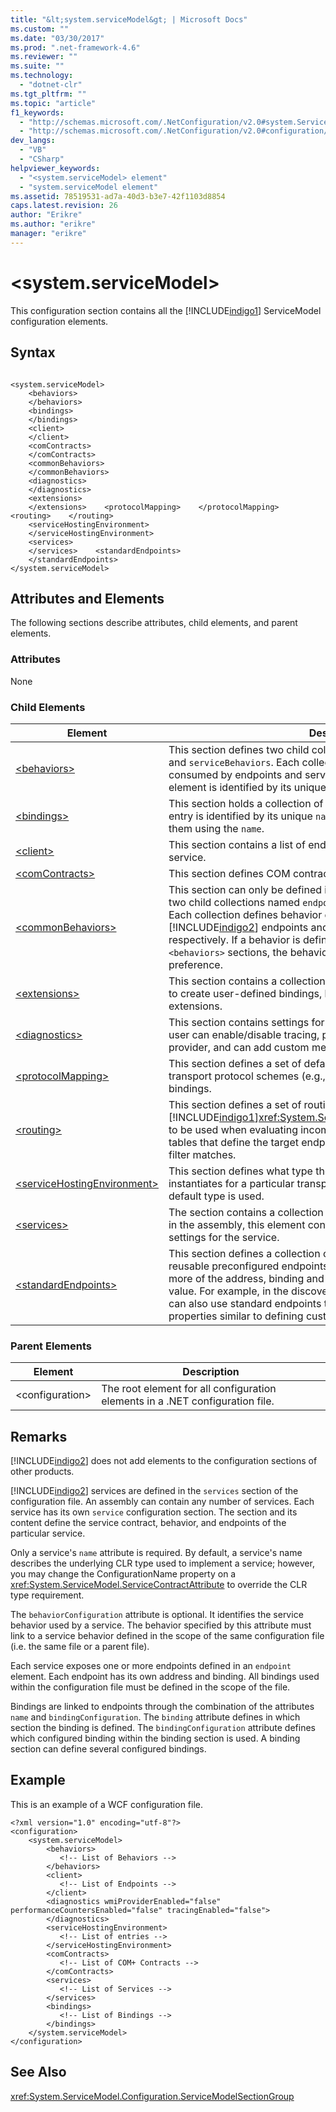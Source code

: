 ```yaml
---
title: "&lt;system.serviceModel&gt; | Microsoft Docs"
ms.custom: ""
ms.date: "03/30/2017"
ms.prod: ".net-framework-4.6"
ms.reviewer: ""
ms.suite: ""
ms.technology: 
  - "dotnet-clr"
ms.tgt_pltfrm: ""
ms.topic: "article"
f1_keywords: 
  - "http://schemas.microsoft.com/.NetConfiguration/v2.0#system.ServiceModel"
  - "http://schemas.microsoft.com/.NetConfiguration/v2.0#configuration/system.ServiceModel"
dev_langs: 
  - "VB"
  - "CSharp"
helpviewer_keywords: 
  - "<system.serviceModel> element"
  - "system.serviceModel element"
ms.assetid: 78519531-ad7a-40d3-b3e7-42f1103d8854
caps.latest.revision: 26
author: "Erikre"
ms.author: "erikre"
manager: "erikre"
---
```

# &lt;system.serviceModel&gt;
This configuration section contains all the [!INCLUDE[indigo1](../../../../../includes/indigo1-md.md)] ServiceModel configuration elements.  
  
## Syntax  
  
```  
  
<system.serviceModel>  
    <behaviors>  
    </behaviors>  
    <bindings>  
    </bindings>  
    <client>  
    </client>  
    <comContracts>  
    </comContracts>  
    <commonBehaviors>  
    </commonBehaviors>  
    <diagnostics>  
    </diagnostics>  
    <extensions>  
    </extensions>    <protocolMapping>    </protocolMapping>    <routing>    </routing>  
    <serviceHostingEnvironment>  
    </serviceHostingEnvironment>  
    <services>  
    </services>    <standardEndpoints>  
    </standardEndpoints>  
</system.serviceModel>  
```  
  
## Attributes and Elements  
 The following sections describe attributes, child elements, and parent elements.  
  
### Attributes  
 None  
  
### Child Elements  
  
|Element|Description|  
|-------------|-----------------|  
|[\<behaviors>](../../../../../docs/framework/configuring-apps/file-schema/wcf/behaviors.md)|This section defines two child collections named `endpointBehaviors` and `serviceBehaviors`.  Each collection defines behavior elements consumed by endpoints and services respectively. Each behavior element is identified by its unique `name` attribute.|  
|[\<bindings>](../../../../../docs/framework/configuring-apps/file-schema/wcf/bindings.md)|This section holds a collection of standard and custom bindings. Each entry is identified by its unique `name`. Services use bindings by linking them using the `name`.|  
|[\<client>](../../../../../docs/framework/configuring-apps/file-schema/wcf/client.md)|This section contains a list of endpoints a client uses to connect to a service.|  
|[\<comContracts>](../../../../../docs/framework/configuring-apps/file-schema/wcf/comcontracts.md)|This section defines COM contracts enabled for WCF and COM interop.|  
|[\<commonBehaviors>](../../../../../docs/framework/configuring-apps/file-schema/wcf/commonbehaviors.md)|This section can only be defined in the machine.config file. It defines two child collections named `endpointBehaviors` and `serviceBehaviors`.  Each collection defines behavior elements consumed by all [!INCLUDE[indigo2](../../../../../includes/indigo2-md.md)] endpoints and services on the machine respectively.  If a behavior is defined in both `<commonBehaviors>` and `<behaviors>` sections, the behavior in the \<behaviors> section is given preference.|  
|[\<extensions>](../../../../../docs/framework/configuring-apps/file-schema/wcf/extensions-section.md)|This section contains a collection of extensions, which enable the user to create user-defined bindings, behaviors, and other aspects of extensions.|  
|[\<diagnostics>](../../../../../docs/framework/configuring-apps/file-schema/wcf/diagnostics.md)|This section contains settings for the diagnostics features of WCF. The user can enable/disable tracing, performance counters, and the WMI provider, and can add custom message filters.|  
|[\<protocolMapping>](../../../../../docs/framework/configuring-apps/file-schema/wcf/protocolmapping.md)|This section defines a set of default protocol mapping between transport protocol schemes (e.g., http, net.tcp, net.pipe, etc.) and WCF bindings.|  
|[\<routing>](../../../../../docs/framework/configuring-apps/file-schema/wcf/routing.md)|This section defines a set of routing filters, which determine the type of [!INCLUDE[indigo1](../../../../../includes/indigo1-md.md)]<xref:System.ServiceModel.Dispatcher.MessageFilter> to be used when evaluating incoming messages, as well as routing tables that define the target endpoints to send messages to when a filter matches.|  
|[\<serviceHostingEnvironment>](../../../../../docs/framework/configuring-apps/file-schema/wcf/servicehostingenvironment.md)|This section defines what type the service hosting environment instantiates for a particular transport. If this section is empty, the default type is used.|  
|[\<services>](../../../../../docs/framework/configuring-apps/file-schema/wcf/services.md)|The section contains a collection of services. For each service defined in the assembly, this element contains a `service` element specifying settings for the service.|  
|[\<standardEndpoints>](../../../../../docs/framework/configuring-apps/file-schema/wcf/standardendpoints.md)|This section defines a collection of standard endpoints, which are reusable preconfigured endpoints. A standard endpoint will have one or more of the address, binding and contract attributes set to a fixed value. For example, in the discovery endpoint the contract is fixed. You can also use standard endpoints to extend service endpoint with new properties similar to defining custom bindings.|  
  
### Parent Elements  
  
|Element|Description|  
|-------------|-----------------|  
|\<configuration>|The root element for all configuration elements in a .NET configuration file.|  
  
## Remarks  
 [!INCLUDE[indigo2](../../../../../includes/indigo2-md.md)] does not add elements to the configuration sections of other products.  
  
 [!INCLUDE[indigo2](../../../../../includes/indigo2-md.md)] services are defined in the `services` section of the configuration file. An assembly can contain any number of services. Each service has its own `service` configuration section. The section and its content define the service contract, behavior, and endpoints of the particular service.  
  
 Only a service's `name` attribute is required.  By default, a service's name describes the underlying CLR type used to implement a service; however, you may change the ConfigurationName property on a <xref:System.ServiceModel.ServiceContractAttribute> to override the CLR type requirement.  
  
 The `behaviorConfiguration` attribute is optional. It identifies the service behavior used by a service. The behavior specified by this attribute must link to a service behavior defined in the scope of the same configuration file (i.e. the same file or a parent file).  
  
 Each service exposes one or more endpoints defined in an `endpoint` element. Each endpoint has its own address and binding. All bindings used within the configuration file must be defined in the scope of the file.  
  
 Bindings are linked to endpoints through the combination of the attributes `name` and `bindingConfiguration`. The `binding` attribute defines in which section the binding is defined. The `bindingConfiguration` attribute defines which configured binding within the binding section is used. A binding section can define several configured bindings.  
  
## Example  
 This is an example of a WCF configuration file.  
  
```  
<?xml version="1.0" encoding="utf-8"?>  
<configuration>  
    <system.serviceModel>  
        <behaviors>  
           <!-- List of Behaviors -->  
        </behaviors>  
        <client>  
           <!-- List of Endpoints -->  
        </client>  
        <diagnostics wmiProviderEnabled="false" performanceCountersEnabled="false" tracingEnabled="false">  
        </diagnostics>  
        <serviceHostingEnvironment>  
           <!-- List of entries -->  
        </serviceHostingEnvironment>  
        <comContracts>  
           <!-- List of COM+ Contracts -->  
        </comContracts>          
        <services>  
           <!-- List of Services -->  
        </services>  
        <bindings>  
           <!-- List of Bindings -->  
        </bindings>  
    </system.serviceModel>  
</configuration>  
```  
  
## See Also  
 <xref:System.ServiceModel.Configuration.ServiceModelSectionGroup>